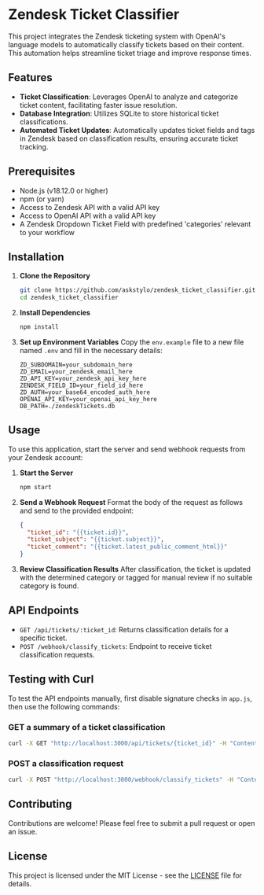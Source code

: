 # Zendesk Ticket Classifier

This project integrates the Zendesk ticketing system with OpenAI's language models to automatically classify tickets based on their content. This automation helps streamline ticket triage and improve response times.

## Features

- **Ticket Classification**: Leverages OpenAI to analyze and categorize ticket content, facilitating faster issue resolution.
- **Database Integration**: Utilizes SQLite to store historical ticket classifications.
- **Automated Ticket Updates**: Automatically updates ticket fields and tags in Zendesk based on classification results, ensuring accurate ticket tracking.

## Prerequisites

- Node.js (v18.12.0 or higher)
- npm (or yarn)
- Access to Zendesk API with a valid API key
- Access to OpenAI API with a valid API key
- A Zendesk Dropdown Ticket Field with predefined 'categories' relevant to your workflow

## Installation

1. **Clone the Repository**

   ```bash
   git clone https://github.com/askstylo/zendesk_ticket_classifier.git
   cd zendesk_ticket_classifier
   ```

2. **Install Dependencies**

   ```bash
   npm install
   ```

3. **Set up Environment Variables**
   Copy the `env.example` file to a new file named `.env` and fill in the necessary details:
   ```plaintext
   ZD_SUBDOMAIN=your_subdomain_here
   ZD_EMAIL=your_zendesk_email_here
   ZD_API_KEY=your_zendesk_api_key_here
   ZENDESK_FIELD_ID=your_field_id_here
   ZD_AUTH=your_base64_encoded_auth_here
   OPENAI_API_KEY=your_openai_api_key_here
   DB_PATH=./zendeskTickets.db
   ```

## Usage

To use this application, start the server and send webhook requests from your Zendesk account:

1. **Start the Server**

   ```bash
   npm start
   ```

2. **Send a Webhook Request**
   Format the body of the request as follows and send to the provided endpoint:

   ```json
   {
     "ticket_id": "{{ticket.id}}",
     "ticket_subject": "{{ticket.subject}}",
     "ticket_comment": "{{ticket.latest_public_comment_html}}"
   }
   ```

3. **Review Classification Results**
   After classification, the ticket is updated with the determined category or tagged for manual review if no suitable category is found.

## API Endpoints

- `GET /api/tickets/:ticket_id`: Returns classification details for a specific ticket.
- `POST /webhook/classify_tickets`: Endpoint to receive ticket classification requests.

## Testing with Curl

To test the API endpoints manually, first disable signature checks in `app.js`, then use the following commands:

### GET a summary of a ticket classification

```bash
curl -X GET "http://localhost:3000/api/tickets/{ticket_id}" -H "Content-Type: application/json"
```

### POST a classification request

```bash
curl -X POST "http://localhost:3000/webhook/classify_tickets" -H "Content-Type: application/json" -H "x-zendesk-webhook-signature: {your_signature}" -H "x-zendesk-webhook-signature-timestamp: {your_timestamp}" -d '{"ticket_id": "123", "ticket_comment": "Please check this issue"}'
```

## Contributing

Contributions are welcome! Please feel free to submit a pull request or open an issue.

## License

This project is licensed under the MIT License - see the [LICENSE](LICENSE) file for details.
